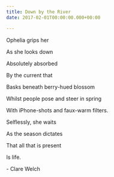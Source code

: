 ```yaml
---
title: Down by the River
date: 2017-02-01T00:00:00.000+00:00

---
```

Ophelia grips her

As she looks down

Absolutely absorbed

By the current that

Basks beneath berry-hued blossom

Whilst people pose and steer in spring

With iPhone-shots and faux-warm filters.

Selflessly, she waits

As the season dictates

That all that is present 

Is life.

\- Clare Welch
